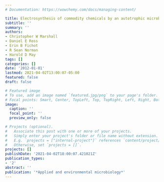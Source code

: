 ```yaml
---
# Documentation: https://wowchemy.com/docs/managing-content/

title: Electrosynthesis of commodity chemicals by an autotrophic microbial community
subtitle: ''
summary: ''
authors:
- Christopher W Marshall
- Daniel E Ross
- Erin B Fichot
- R Sean Norman
- Harold D May
tags: []
categories: []
date: '2012-01-01'
lastmod: 2021-04-02T13:00:07-05:00
featured: false
draft: false

# Featured image
# To use, add an image named `featured.jpg/png` to your page's folder.
# Focal points: Smart, Center, TopLeft, Top, TopRight, Left, Right, BottomLeft, Bottom, BottomRight.
image:
  caption: ''
  focal_point: ''
  preview_only: false

# Projects (optional).
#   Associate this post with one or more of your projects.
#   Simply enter your project's folder or file name without extension.
#   E.g. `projects = ["internal-project"]` references `content/project/deep-learning/index.md`.
#   Otherwise, set `projects = []`.
projects: []
publishDate: '2021-04-02T18:00:07.421021Z'
publication_types:
- '2'
abstract: ''
publication: '*Applied and environmental microbiology*'
---
```

